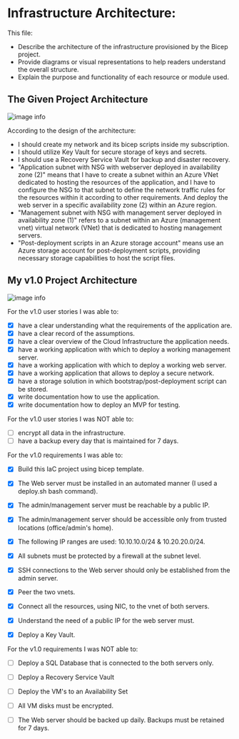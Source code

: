 # Infrastructure Architecture:

This file:

- Describe the architecture of the infrastructure provisioned by the Bicep project.
- Provide diagrams or visual representations to help readers understand the overall structure.
- Explain the purpose and functionality of each resource or module used.

## The Given Project Architecture

![image info](https://github.com/techgrounds/techgrounds-anj-dtmr/blob/main/000_cloud_project/v1.0/Documentation/06_diagram/topology.png)

According to the design of the architecture:

- I should create my network and its bicep scripts inside my subscription.
- I should utilize Key Vault for secure storage of keys and secrets.
- I should use a Recovery Service Vault for backup and disaster recovery.
- "Application subnet with NSG with webserver deployed in availability zone (2)" means that I have to create a subnet within an Azure VNet dedicated to hosting the resources of the application, and I have to configure the NSG to that subnet to define the network traffic rules for the resources within it according to other requirements. And deploy the web server in a specific availability zone (2) within an Azure region.
- "Management subnet with NSG with management server deployed in availability zone (1)" refers to a subnet within an Azure (management vnet) virtual network (VNet) that is dedicated to hosting management servers.
- "Post-deployment scripts in an Azure storage account" means use an Azure storage account for post-deployment scripts, providing necessary storage capabilities to host the script files.

## My v1.0 Project Architecture


![image info](https://github.com/techgrounds/techgrounds-anj-dtmr/blob/main/000_cloud_project/v1.0/Documentation/06_diagram/cloud_architecture.drawio.png)

For the v1.0 user stories I was able to:
- [x] have a clear understanding what the requirements of the application are.
- [x] have a clear record of the assumptions.
- [x] have a clear overview of the Cloud Infrastructure the application needs.
- [x] have a working application with which to deploy a working management server.
- [x] have a working application with which to deploy a working web server.
- [x] have a working application that allows to deploy a secure network.
- [x] have a storage solution in which bootstrap/post-deployment script can be stored.
- [x] write documentation how to use the application.
- [x] write documentation how to deploy an MVP for testing.

For the v1.0 user stories I was NOT able to:
- [ ] encrypt all data in the infrastructure.
- [ ] have a backup every day that is maintained for 7 days.

For the v1.0 requirements I was able to:
- [x] Build this IaC project using bicep template.
- [x] The Web server must be installed in an automated manner (I used a deploy.sh bash command).
- [x] The admin/management server must be reachable by a public IP.
- [x] The admin/management server should be accessible only from trusted locations (office/admin's home).
- [x] The following IP ranges are used: 10.10.10.0/24 & 10.20.20.0/24.
- [x] All subnets must be protected by a firewall at the subnet level.
- [x] SSH connections to the Web server should only be established from the admin server.
- [x] Peer the two vnets.
- [x] Connect all the resources, using NIC, to the vnet of both servers.
- [x] Understand the need of a public IP for the web server must.
- [x] Deploy a Key Vault.


For the v1.0 requirements I was NOT able to:
- [ ] Deploy a SQL Database that is connected to the both servers only.
- [ ] Deploy a Recovery Service Vault
- [ ] Deploy the VM's to an Availability Set
- [ ] All VM disks must be encrypted.
- [ ] The Web server should be backed up daily. Backups must be retained for 7 days.








